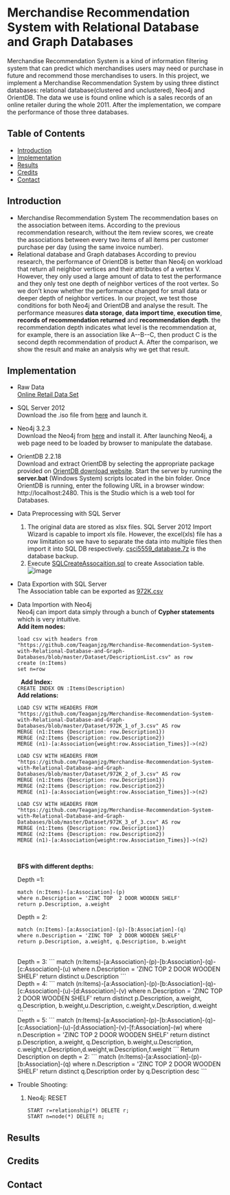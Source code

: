 # Merchandise Recommendation System with Relational Database and Graph Databases
Merchandise Recommendation System is a kind of information filtering system that can predict which merchandises users may need or purchase in future and recommend those merchandises to users. In this project, we implement a Merchandise Recommendation System by using three distinct databases: relational database(clustered and unclustered), Neo4j and OrientDB. The data we use is found online which is a sales records of an online retailer during the whole 2011. After the implementation, we compare the performance of those three databases.
## Table of Contents
* [Introduction](#intro)
* [Implementation](#implem)
* [Results](#result)
* [Credits](#credits)
* [Contact](#contact)
## <a name="intro">Introduction</a>
* Merchandise Recommendation System
The recommendation bases on the association between items. According to the previous recommendation research, without the item review scores, we create the associations between every two items of all items per customer purchase per day (using the same invoice number). 
* Relational database and Graph databases
According to previou research, the performance of OrientDB is better than Neo4j on workload that return all neighbor vertices and their attributes of a vertex V. However, they only used a large amount of data to test the performance and they only test one depth of neighbor vertices of the root vertex. So we don’t know whether the performance changed for small data or deeper depth of neighbor vertices. In our project, we test those conditions for both Neo4j and OrientDB and analyse the result.
The performance measures **data storage**, **data import time**, **execution time**, **records of recommendation returned** and **recommendation depth**. the recommendation depth indicates what level is the recommendation at, for example, there is an association like A--B--C, then product C is the second depth recommendation of product A. After the comparison, we show the result and make an analysis why we get that result.
## <a name="implem">Implementation</a>
* Raw Data<br />
  [Online Retail Data Set](https://archive.ics.uci.edu/ml/datasets/Online+Retail)
* SQL Server 2012<br />
  Download the .iso file from [here](https://mega.nz/#!9mgBCYaQ!qbbehFKVTtcYVk6CCe3AQ6ptYYLKc6vz-7YWssiea3Q) and launch it.
* Neo4j 3.2.3<br />
  Download the Neo4j from [here](https://neo4j.com/download/community-edition/) and install it. After launching Neo4j, a web page need to be loaded by browser to manipulate the database. 
* OrientDB 2.2.18<br />
  Download and extract OrientDB by selecting the appropriate package provided on [OrientDB download website](http://orientdb.com/orientdb/). Start the server by running the **server.bat** (Windows System) scripts located in the bin folder. Once OrientDB is running, enter the following URL in a browser window: http://localhost:2480. This is the Studio which is a web tool for Databases. 
* Data Preprocessing with SQL Server<br />
  1. The original data are stored as xlsx files. SQL Server 2012 Import Wizard is capable to import xls file. However, the excel(xls) file has a row limitation so we have to separate the data into multiple files then import it into SQL DB respectively. [csci5559_database.7z](https://github.com/Teaganjzg/Merchandise-Recommendation-System-with-Relational-Database-and-Graph-Databases/blob/master/csci5559_database.7z) is the database backup.<br />
  2. Execute [SQLCreateAssocaition.sql](https://github.com/Teaganjzg/Merchandise-Recommendation-System-with-Relational-Database-and-Graph-Databases/blob/master/SQLCreateAssociation.sql) to create Association table.<br />
     ![image](https://user-images.githubusercontent.com/31550461/30353432-0db7412c-97e3-11e7-991a-6aae74bb55bf.png)<br />
* Data Exportion with SQL Server<br />
  The Association table can be exported as [972K.csv](https://github.com/Teaganjzg/Merchandise-Recommendation-System-with-Relational-Database-and-Graph-Databases/blob/master/Dataset/972K.7z)<br /> 
* Data Importion with Neo4j<br />
  Neo4j can import data simply through a bunch of **Cypher statements** which is very intuitive.<br />
  **Add item nodes:**

  ```
  load csv with headers from "https://github.com/Teaganjzg/Merchandise-Recommendation-System-with-Relational-Database-and-Graph-      Databases/blob/master/Dataset/DescriptionList.csv" as row
  create (n:Items)
  set n=row
  ```
   &nbsp;&nbsp;**Add Index:**<br />
  `CREATE INDEX ON :Items(Description)`<br />
   **Add relations:**
   ```
   LOAD CSV WITH HEADERS FROM "https://github.com/Teaganjzg/Merchandise-Recommendation-System-with-Relational-Database-and-Graph-Databases/blob/master/Dataset/972K_1_of_3.csv" AS row
   MERGE (n1:Items {Description: row.Description1})
   MERGE (n2:Items {Description: row.Description2})
   MERGE (n1)-[a:Association{weight:row.Association_Times}]->(n2)

   LOAD CSV WITH HEADERS FROM "https://github.com/Teaganjzg/Merchandise-Recommendation-System-with-Relational-Database-and-Graph-Databases/blob/master/Dataset/972K_2_of_3.csv" AS row
   MERGE (n1:Items {Description: row.Description1})
   MERGE (n2:Items {Description: row.Description2})
   MERGE (n1)-[a:Association{weight:row.Association_Times}]->(n2)

   LOAD CSV WITH HEADERS FROM "https://github.com/Teaganjzg/Merchandise-Recommendation-System-with-Relational-Database-and-Graph-Databases/blob/master/Dataset/972K_3_of_3.csv" AS row
   MERGE (n1:Items {Description: row.Description1})
   MERGE (n2:Items {Description: row.Description2})
   MERGE (n1)-[a:Association{weight:row.Association_Times}]->(n2)
   ```
   <br />
   
   **BFS with different depths:**
  
   Depth =1:
   ```
   match (n:Items)-[a:Association]-(p)
   where n.Description = 'ZINC TOP  2 DOOR WOODEN SHELF'
   return p.Description, a.weight
   ```
  
   Depth = 2:
   ```
   match (n:Items)-[a:Association]-(p)-[b:Association]-(q)
   where n.Description = 'ZINC TOP  2 DOOR WOODEN SHELF'
   return p.Description, a.weight, q.Description, b.weight
   ```
   <br />
   Depth = 3:
   ```
   match (n:Items)-[a:Association]-(p)-[b:Association]-(q)-[c:Association]-(u)
   where n.Description = 'ZINC TOP  2 DOOR WOODEN SHELF'
   return distinct u.Description
   ```
   <br />
   Depth = 4:
   ```  
   match (n:Items)-[a:Association]-(p)-[b:Association]-(q)-[c:Association]-(u)-[d:Association]-(v)
   where n.Description = 'ZINC TOP  2 DOOR WOODEN SHELF' 
   return distinct p.Description, a.weight, q.Description, b.weight,u.Description, c.weight,v.Description, d.weight
   ```
   <br />
   Depth = 5:
   ```
   match (n:Items)-[a:Association]-(p)-[b:Association]-(q)-[c:Association]-(u)-[d:Association]-(v)-[f:Association]-(w)
   where n.Description = 'ZINC TOP  2 DOOR WOODEN SHELF'
   return distinct p.Description, a.weight, q.Description, b.weight,u.Description,  c.weight,v.Description,d.weight,w.Description,f.weight
   ```
   Return Description on depth = 2:
   ```
   match (n:Items)-[a:Association]-(p)-[b:Association]-(q)
   where n.Description = 'ZINC TOP  2 DOOR WOODEN SHELF'
   return distinct q.Description
   order by q.Description desc
   ```
 * Trouble Shooting:
    1. Neo4j:
       RESET
       ```
       START r=relationship(*) DELETE r;
       START n=node(*) DELETE n;
       ```


  
## <a name="results">Results</a>
## <a name="credits">Credits</a>
## <a name="credits">Contact</a>
